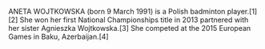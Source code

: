 ANETA WOJTKOWSKA (born 9 March 1991) is a Polish badminton player.[1][2] She won her first National Championships title in 2013 partnered with her sister Agnieszka Wojtkowska.[3] She competed at the 2015 European Games in Baku, Azerbaijan.[4]
